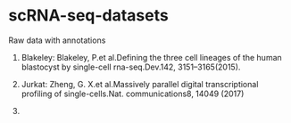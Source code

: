 # scRNA-seq-datasets
Raw data with annotations 


1. Blakeley: Blakeley, P.et al.Defining the three cell lineages of the human blastocyst by single-cell rna-seq.Dev.142, 3151–3165(2015).

2. Jurkat: Zheng, G. X.et al.Massively parallel digital transcriptional profiling of single-cells.Nat. communications8, 14049 (2017)

3.
